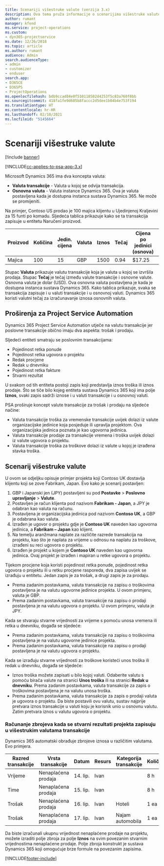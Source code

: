 ```yaml
---
title: Scenariji višestruke valute (verzija 3.x)
description: Ova tema pruža informacije o scenarijima višestruke valute.
author: rumant
manager: kfend
ms.service: project-operations
ms.custom:
- dyn365-projectservice
ms.date: 12/26/2018
ms.topic: article
ms.author: rumant
audience: Admin
search.audienceType:
- admin
- customizer
- enduser
search.app:
- D365CE
- D365PS
- ProjectOperations
ms.openlocfilehash: bdb9ccad84e0f510118502d4253f5c83a760f8bb
ms.sourcegitcommit: 418fa1fe9d605b8faccc2d5dee1b04b4e753f194
ms.translationtype: HT
ms.contentlocale: hr-HR
ms.lasthandoff: 02/10/2021
ms.locfileid: "5145664"
---
```

# <a name="multiple-currency-scenarios"></a>Scenariji višestruke valute

[!include [banner](../includes/psa-now-project-operations.md)]

[!INCLUDE[cc-applies-to-psa-app-3.x](../includes/cc-applies-to-psa-app-3x.md)]

Microsoft Dynamics 365 ima dva koncepta valuta:

- **Valuta transakcije** - Valuta u kojoj se odvija transakcija. 
- **Osnovna valuta** - Valuta instance Dynamics 365. Ova je valuta postavljena kada je dostupna instanca sustava Dynamics 365. Ne može se promijeniti.

Na primjer, Contoso US prodao je 100 majica klijentu u Ujedinjenoj Kraljevini za 15 funti po komadu. Sljedeća tablica prikazuje kako se ta transakcija zapisuje u entitetu Naručeni proizvod.

| Proizvod | Količina | Jedin. cijena | Valuta | Iznos | Tečaj | Cijena po jedinici (osnova)| Iznos (osnova)|
|---------|----------|----------------|----------|--------|---------------|----------------------|--------------|
| Majica | 100      | 15             | GBP      | 1500   | 0.94          | $17.25               | $1,725       |

Stupac **Valuta** prikazuje valutu transakcije koja je valuta u kojoj se izvršila prodaja. Stupac **Tečaj** je tečaj između valute transakcije i osnovne valute. Osnovna valuta je dolar (USD). Ova osnovna valuta postavljena je kada je dostupna instanca sustava Dynamics 365.
Kako tablica prikazuje, svaka se transakcija zapisuje i u valuti transakcije i u osnovnoj valuti. Dynamics 365 koristi valutni tečaj za izračunavanje iznosa osnovnih valuta.

## <a name="project-service-automation-extensions"></a>Proširenja za Project Service Automation

Dynamics 365 Project Service Automation utječe na valutu transakcije jer poslovne transakcije obično imaju dva aspekta: trošak i prodaju.

Sljedeći entiteti smatraju se poslovnim transakcijama:

- Pojedinost retka ponude
- Pojedinost retka ugovora o projektu
- Redak procjene
- Redak u dnevniku
- Pojedinost retka fakture
- Stvarni rezultat

U svakom od tih entiteta postoji zapis koji predstavlja iznos troška ili iznos prodaje. Što se tiče bilo kojeg entiteta sustava Dynamics 365 koji ima polje **Iznos**, svaki zapis sadrži iznose i u valuti transakcije i u osnovnoj valuti. 

PSA proširuje koncept valute transakcije za trošak i prodaju na sljedeće načine:

- Valuta transakcije troška za vremenske transakcije uvijek dolazi iz valute organizacijske jedinice koja posjeduje ili upravlja projektom. Ova organizacijska jedinica poznata je kao ugovorna jedinica.
- Valuta transakcije prodaje za transakcije vremena i troška uvijek dolazi iz valute ugovora o projektu.
- Valuta transakcije troška za troškove dolazi iz valute u kojoj je izrađena stavka troška.

## <a name="multiple-currency-scenario"></a>Scenarij višestruke valute

U ovom se odjeljku opisuje primjer projekta koji Contoso UK dostavlja klijentu koji se zove Fabrikam, Japan. Evo kako je scenarij postavljen:

1. GBP i Japanski jen (JPY) postavljeni su pod **Postavke** \> **Poslovno upravljanje** \> **Valute**. 
2. Postavljen je račun klijenta pod nazivom **Fabrikam - Japan**, a JPY je odabran kao valuta na računu.
3. Postavljena je organizacijska jedinica pod nazivom **Contoso UK**, a GBP je odabrana kao valuta.
4. Izrađen je ugovor o projektu gdje je **Contoso UK** naveden kao ugovorna jedinica, a **Fabrikam – Japan** kao klijent.
5. Na temelju aranžmana naplate za različite razrede transakcija na projektu, kao što je naplata za vrijeme u odnosu na naplatu za troškove, izrađeni su reci ugovora o projektu.
6. Izrađen je projekt u kojem je **Contoso UK** naveden kao ugovorna jedinica. Ovaj projekt je izrađen i mapiran u retke ugovora o projektu.


Tijekom procjene koja koristi pojedinost retka ponude, pojedinost retka ugovora o projektu ili u retku procjene rasporeda, dva zapisa uvijek se izrađuju u entitetu. Jedan zapis je za trošak, a drugi zapis je za prodaju.

- Prema zadanim postavkama, valuta transakcije na zapisu o troškovima postavljena je na valutu ugovorne jedinice projekta. U ovom primjeru, valuta je GBP.
- Prema zadanim postavkama, valuta transakcije na zapisu o prodaji postavljena je na valutu ugovora o projektu. U ovom primjeru, valuta je JPY.

Kada se stvaraju stvarne vrijednosti za vrijeme s pomoću unosa vremena ili retka u dnevniku, događa se sljedeće:

- Prema zadanim postavkama, valuta transakcije na zapisu o troškovima postavljena je na valutu ugovorne jedinice projekta.
- Prema zadanim postavkama, valuta transakcije na zapisu o prodaji postavljena je na valutu ugovora o projektu.

Kada se izrađuju stvarne vrijednosti za troškove koristeći unos troška ili redak u dnevniku, događa se sljedeće:

- Iznos troška možete zapisati u bilo kojoj valuti. Odaberite valutu s pomoću birača valute na stranici **Unos troška** ili na stranici **Redak u dnevniku**. Prema zadanim postavkama, valuta transakcije za zapis o troškovima postavljena je na valutu unosa troška. 
- Prema zadanim postavkama, valuta transakcije za zapis o prodaji valuta je ugovora o projektu. Da biste postavili ovu valutu, sustav najprije pretvara iznos transakcije u valuti koju je korisnik unio u osnovnu valutu. Zatim pretvara iznos u valutu ugovora o projektu. 

### <a name="computing-roll-ups-when-project-actuals-are-recorded-in-multiple-transaction-currencies"></a>Računanje zbrojeva kada se stvarni rezultati projekta zapisuju u višestrukim valutama transakcije

Dynamics 365 automatski obrađuje zbrojeve iznosa u različitim valutama. Evo primjera.

| Razred transakcije | Vrsta transakcije| Datum   | Resurs | Kategorija transakcije | Količina | Jedinična cijena | Iznos      | Tečaj | Osnovni iznos |
|-------------------|------------------|--------|----------|----------------------|----------|--------------|-------------|---------------|----------------|
| Vrijeme              | Nenaplaćena prodaja   | 14. lip. | Ivan  |                      | 8 h    | 20,000 JPY    | 160,000 JPY | 123           | 1,300.81 USD    |
| Time              | Nenaplaćena prodaja   | 15. lip. | Ivan  |                      | 8 h    | 20,000 JPY    | 160,000 JPY | 123           | 1,300.81 USD    |
| Trošak           | Nenaplaćena prodaja   | 16. lip. | Ivan  | Hoteli                | 1 ea     | 250 EUR      | 250 EUR     | 0.94          | 265.95 USD     |
| Trošak           | Nenaplaćena prodaja   | 17. lip. | Ivan  | Najam automobila           | 1 ea     | 150 EUR      | 150 EUR     | 0.94          | 159.57 USD     |

Da biste izračunali ukupnu vrijednost nenaplaćene prodaje na projektu, možete izraditi polje zbroja za polje **Iznos** na svim povezanim stvarnim vrijednostima nenaplaćene prodaje. Polje zbroja konstrukt je sustava Dynamics 365 koji omogućuje brze formule na povezanim zapisima.


[!INCLUDE[footer-include](../includes/footer-banner.md)]